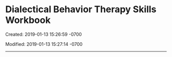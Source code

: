 # Dialectical Behavior Therapy Skills Workbook

Created: 2019-01-13 15:26:59 -0700

Modified: 2019-01-13 15:27:14 -0700

---
